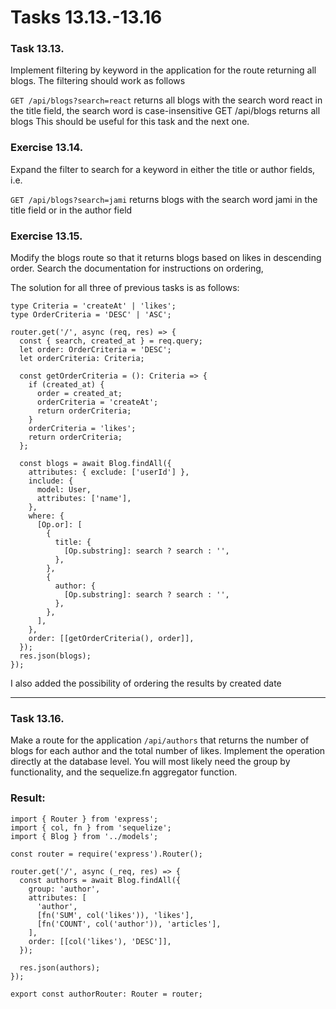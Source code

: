 # Tasks 13.13.-13.16

### Task 13.13.
Implement filtering by keyword in the application for the route returning all blogs. The filtering should work as follows

```GET /api/blogs?search=react``` returns all blogs with the search word react in the title field, the search word is case-insensitive
GET /api/blogs returns all blogs
This should be useful for this task and the next one.

### Exercise 13.14.
  Expand the filter to search for a keyword in either the title or author fields, i.e.
  
  ```GET /api/blogs?search=jami``` returns blogs with the search word jami in the title field or in the author field

### Exercise 13.15.
Modify the blogs route so that it returns blogs based on likes in descending order. Search the documentation for instructions on ordering,


The solution for all three of previous tasks is as follows:

```TS
type Criteria = 'createAt' | 'likes';
type OrderCriteria = 'DESC' | 'ASC';

router.get('/', async (req, res) => {
  const { search, created_at } = req.query;
  let order: OrderCriteria = 'DESC';
  let orderCriteria: Criteria;

  const getOrderCriteria = (): Criteria => {
    if (created_at) {
      order = created_at;
      orderCriteria = 'createAt';
      return orderCriteria;
    }
    orderCriteria = 'likes';
    return orderCriteria;
  };

  const blogs = await Blog.findAll({
    attributes: { exclude: ['userId'] },
    include: {
      model: User,
      attributes: ['name'],
    },
    where: {
      [Op.or]: [
        {
          title: {
            [Op.substring]: search ? search : '',
          },
        },
        {
          author: {
            [Op.substring]: search ? search : '',
          },
        },
      ],
    },
    order: [[getOrderCriteria(), order]],
  });
  res.json(blogs);
});
```

I also added the possibility of ordering the results by created date
___


### Task 13.16.
Make a route for the application ```/api/authors``` that returns the number of blogs for each author and the total number of likes. Implement the operation directly at the database level. You will most likely need the group by functionality, and the sequelize.fn aggregator function.

### Result:

```TS
import { Router } from 'express';
import { col, fn } from 'sequelize';
import { Blog } from '../models';

const router = require('express').Router();

router.get('/', async (_req, res) => {
  const authors = await Blog.findAll({
    group: 'author',
    attributes: [
      'author',
      [fn('SUM', col('likes')), 'likes'],
      [fn('COUNT', col('author')), 'articles'],
    ],
    order: [[col('likes'), 'DESC']],
  });

  res.json(authors);
});

export const authorRouter: Router = router;
````
